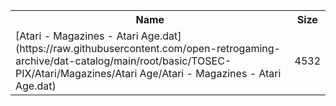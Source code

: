 <table>
<tr><th>Name</th><th>Size</th></tr>
<tr><td>
[Atari - Magazines - Atari Age.dat](https://raw.githubusercontent.com/open-retrogaming-archive/dat-catalog/main/root/basic/TOSEC-PIX/Atari/Magazines/Atari Age/Atari - Magazines - Atari Age.dat)
</td><td>4532</td></tr>
</table>
